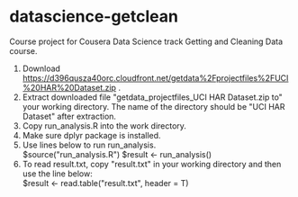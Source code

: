 # datascience-getclean
Course project for Cousera Data Science track Getting and Cleaning Data course.

1. Download https://d396qusza40orc.cloudfront.net/getdata%2Fprojectfiles%2FUCI%20HAR%20Dataset.zip .
2. Extract downloaded file "getdata_projectfiles_UCI HAR Dataset.zip to" your working directory. The name of the directory should be "UCI HAR Dataset" after extraction. 
3. Copy run_analysis.R into the work directory.
4. Make sure dplyr package is installed.
5. Use lines below to run run_analysis. <br/>
	$source("run_analysis.R")
	$result <- run_analysis()
6. To read result.txt, copy "result.txt" in your working directory and then use the line below:<br/>
	$result <- read.table("result.txt", header = T)
